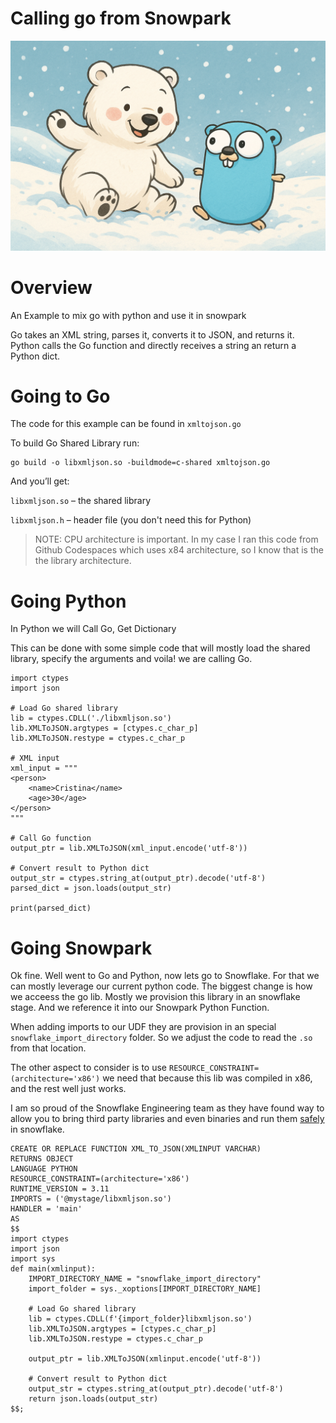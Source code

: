 # Calling go from Snowpark

![SnowflakeGo](./snowflake-go.png)

# Overview 
An Example to mix go with python and use it in snowpark

Go takes an XML string, parses it, converts it to JSON, and returns it.
Python calls the Go function and directly receives a string an return a Python dict.


# Going to Go

The code for this example can be found in `xmltojson.go`

To build Go Shared Library run:
```
go build -o libxmljson.so -buildmode=c-shared xmltojson.go
```

And you’ll get:

`libxmljson.so` – the shared library

`libxmljson.h` – header file (you don't need this for Python)

> NOTE: CPU architecture is important. In my case I ran this code from Github Codespaces which
uses x84 architecture, so I know that is the the library architecture.

# Going Python

In Python we will Call Go, Get Dictionary

This can be done with some simple code that will mostly load the shared library, specify the arguments and voila! we are calling Go.

```
import ctypes
import json

# Load Go shared library
lib = ctypes.CDLL('./libxmljson.so')
lib.XMLToJSON.argtypes = [ctypes.c_char_p]
lib.XMLToJSON.restype = ctypes.c_char_p

# XML input
xml_input = """
<person>
    <name>Cristina</name>
    <age>30</age>
</person>
"""

# Call Go function
output_ptr = lib.XMLToJSON(xml_input.encode('utf-8'))

# Convert result to Python dict
output_str = ctypes.string_at(output_ptr).decode('utf-8')
parsed_dict = json.loads(output_str)

print(parsed_dict)

```


# Going Snowpark

Ok fine. Well went to Go and Python, now lets go to Snowflake. For that we can mostly leverage our current python code. The biggest change is how we acceess the go lib. 
Mostly we provision this library in an snowflake stage. And we reference it into our Snowpark Python Function.

When adding imports to our UDF they are provision in an special `snowflake_import_directory` folder. So we adjust the code to read the `.so` from that location.

The other aspect to consider is to use `RESOURCE_CONSTRAINT=(architecture='x86')` we need that because this lib was compiled in x86, and the rest well just works.

I am so proud of the Snowflake Engineering team as they have found way to allow you to bring third party libraries and even binaries and run them [safely](https://medium.com/snowflake/snowpark-protection-through-java-scala-and-python-isolation-f8d10be61d56) in snowflake. 


```
CREATE OR REPLACE FUNCTION XML_TO_JSON(XMLINPUT VARCHAR) 
RETURNS OBJECT
LANGUAGE PYTHON
RESOURCE_CONSTRAINT=(architecture='x86')
RUNTIME_VERSION = 3.11
IMPORTS = ('@mystage/libxmljson.so')
HANDLER = 'main'
AS 
$$
import ctypes
import json
import sys
def main(xmlinput):
    IMPORT_DIRECTORY_NAME = "snowflake_import_directory"
    import_folder = sys._xoptions[IMPORT_DIRECTORY_NAME]

    # Load Go shared library
    lib = ctypes.CDLL(f'{import_folder}libxmljson.so')
    lib.XMLToJSON.argtypes = [ctypes.c_char_p]
    lib.XMLToJSON.restype = ctypes.c_char_p

    output_ptr = lib.XMLToJSON(xmlinput.encode('utf-8'))

    # Convert result to Python dict
    output_str = ctypes.string_at(output_ptr).decode('utf-8')
    return json.loads(output_str)
$$;
```
